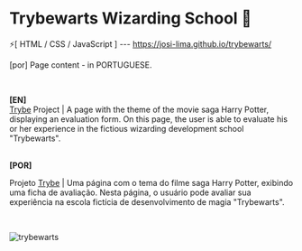 # Trybewarts Wizarding School 🧙
⚡[ HTML / CSS / JavaScript ] --- https://josi-lima.github.io/trybewarts/

[por] Page content - in PORTUGUESE. 

<br>

<strong>[EN]</strong>
<br>
[Trybe](https://www.betrybe.com/) Project | A page with the theme of the movie saga Harry Potter, displaying an evaluation form. On this page, the user is able to evaluate his or her experience in the fictious wizarding development school "Trybewarts".

<br>
<strong>[POR]</strong>
<br>

Projeto [Trybe](https://www.betrybe.com/) | Uma página com o tema do filme saga Harry Potter, exibindo uma ficha de avaliação. Nesta página, o usuário pode avaliar sua experiência na escola fictícia de desenvolvimento de magia "Trybewarts".

<br>

![trybewarts](https://user-images.githubusercontent.com/108018406/220751563-960187c9-bebb-49f2-9362-db5eed8951d9.png)

